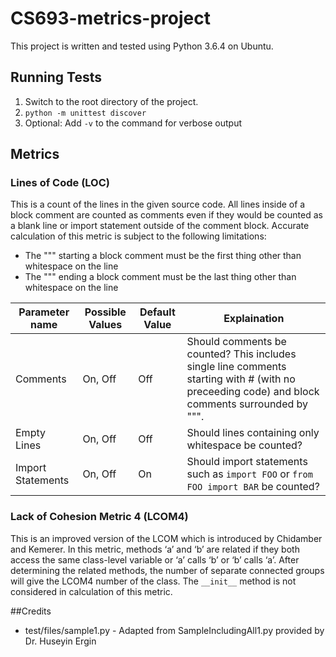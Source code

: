 # CS693-metrics-project
This project is written and tested using Python 3.6.4 on Ubuntu.

## Running Tests
1. Switch to the root directory of the project.
1. `python -m unittest discover`
1. Optional: Add `-v` to the command for verbose output

## Metrics
### Lines of Code (LOC)
This is a count of the lines in the given source code. All lines inside of a block comment are counted as comments even if they would be counted as a blank line or import statement outside of the comment block. Accurate calculation of this metric is subject to the following limitations:

* The """ starting a block comment must be the first thing other than whitespace on the line
* The """ ending a block comment must be the last thing other than whitespace on the line

| Parameter name | Possible Values | Default Value | Explaination |
| -------------- | --------------- | ------------- | ------------ |
| Comments       | On, Off         | Off           | Should comments be counted? This includes single line comments starting with # (with no preceeding code) and block comments surrounded by """. |
| Empty Lines    | On, Off         | Off           | Should lines containing only whitespace be counted? |
| Import Statements | On, Off      | On            | Should import statements such as `import FOO` or  `from FOO import BAR` be counted? |

### Lack of Cohesion Metric 4 (LCOM4)
This is an improved version of the LCOM which is introduced by Chidamber and Kemerer. In this metric,
methods ‘a’ and ‘b’ are related if they both access the same class-level variable or ‘a’ calls ‘b’ or ‘b’ calls
‘a’. After determining the related methods, the number of separate connected groups will give the
LCOM4 number of the class. The `__init__` method is not considered in calculation of this metric.

##Credits
* test/files/sample1.py - Adapted from SampleIncludingAll1.py provided by Dr. Huseyin Ergin